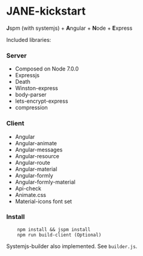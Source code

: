 # JANE-kickstart
**J**spm (with systemjs) + **A**ngular + **N**ode + **E**xpress

Included libraries:

### Server
    
+ Composed on Node 7.0.0
+ Expressjs
+ Death
+ Winston-express
+ body-parser
+ lets-encrypt-express
+ compression
    
### Client

+ Angular
+ Angular-animate
+ Angular-messages
+ Angular-resource
+ Angular-route
+ Angular-material
+ Angular-formly
+ Angular-formly-material
+ Api-check
+ Animate.css
+ Material-icons font set

### Install

```
    npm install && jspm install
    npm run build-client (Optional)
```

Systemjs-builder also implemented. See ```builder.js```.
